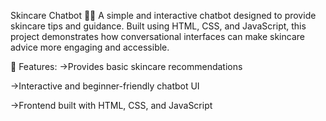 Skincare Chatbot 💬✨
A simple and interactive chatbot designed to provide skincare tips and guidance. Built using HTML, CSS, and JavaScript, this project demonstrates how conversational interfaces can make skincare advice more engaging and accessible.

🔹 Features:
->Provides basic skincare recommendations

->Interactive and beginner-friendly chatbot UI

->Frontend built with HTML, CSS, and JavaScript
